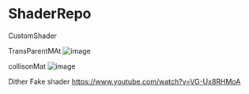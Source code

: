 # ShaderRepo
CustomShader


TransParentMAt
![image](https://user-images.githubusercontent.com/43848395/165009750-be7022c1-04bb-403e-9cd3-9a1f61269e9f.png)

collisonMat 
![image](https://user-images.githubusercontent.com/43848395/165020489-d020206f-e960-4024-b6d6-60e58058c606.png)

Dither Fake shader
https://www.youtube.com/watch?v=VG-Ux8RHMoA
